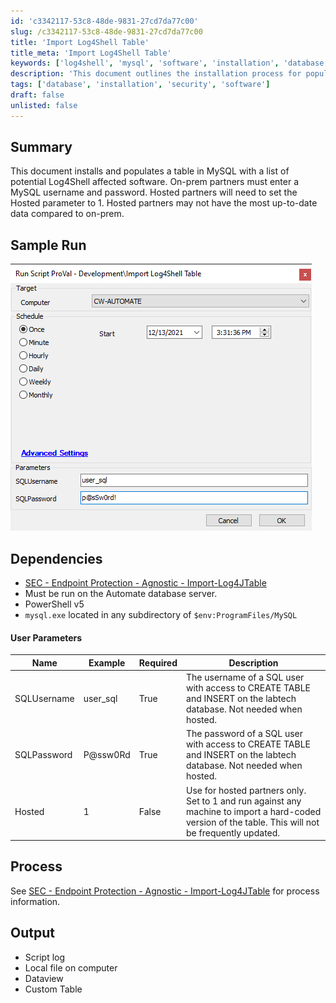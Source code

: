 ```yaml
---
id: 'c3342117-53c8-48de-9831-27cd7da77c00'
slug: /c3342117-53c8-48de-9831-27cd7da77c00
title: 'Import Log4Shell Table'
title_meta: 'Import Log4Shell Table'
keywords: ['log4shell', 'mysql', 'software', 'installation', 'database']
description: 'This document outlines the installation process for populating a MySQL database with a list of potential Log4Shell affected software. It includes instructions for both on-prem and hosted partners, detailing necessary parameters, dependencies, and expected outputs.'
tags: ['database', 'installation', 'security', 'software']
draft: false
unlisted: false
---
```


## Summary

This document installs and populates a table in MySQL with a list of potential Log4Shell affected software. On-prem partners must enter a MySQL username and password. Hosted partners will need to set the Hosted parameter to 1. Hosted partners may not have the most up-to-date data compared to on-prem.

## Sample Run

![Sample Run](../../../static/img/Import-Log4Shell-Table/image_1.png)

## Dependencies

- [SEC - Endpoint Protection - Agnostic - Import-Log4JTable](<../../powershell/Import-Log4JTable.md>)
- Must be run on the Automate database server.
- PowerShell v5
- `mysql.exe` located in any subdirectory of `$env:ProgramFiles/MySQL`

#### User Parameters

| Name         | Example    | Required | Description                                                                                               |
|--------------|------------|----------|-----------------------------------------------------------------------------------------------------------|
| SQLUsername   | user_sql   | True     | The username of a SQL user with access to CREATE TABLE and INSERT on the labtech database. Not needed when hosted. |
| SQLPassword   | P@ssw0Rd   | True     | The password of a SQL user with access to CREATE TABLE and INSERT on the labtech database. Not needed when hosted. |
| Hosted        | 1          | False    | Use for hosted partners only. Set to 1 and run against any machine to import a hard-coded version of the table. This will not be frequently updated. |

## Process

See [SEC - Endpoint Protection - Agnostic - Import-Log4JTable](<../../powershell/Import-Log4JTable.md>) for process information.

## Output

- Script log
- Local file on computer
- Dataview
- Custom Table


